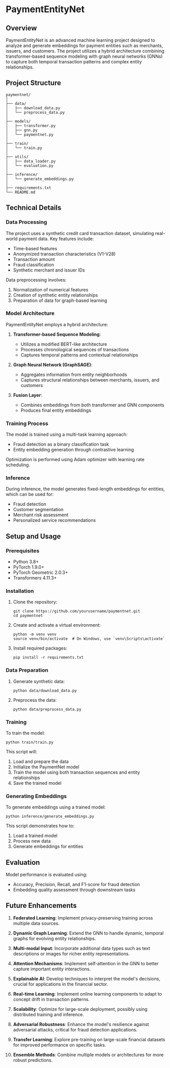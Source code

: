 # PaymentEntityNet

## Overview

PaymentEntityNet is an advanced machine learning project designed to analyze and generate embeddings for payment entities such as merchants, issuers, and customers. The project utilizes a hybrid architecture combining transformer-based sequence modeling with graph neural networks (GNNs) to capture both temporal transaction patterns and complex entity relationships.

## Project Structure
```
paymentnet/
│
├── data/
│   ├── download_data.py
│   └── preprocess_data.py
│
├── models/
│   ├── transformer.py
│   ├── gnn.py
│   └── paymentnet.py
│
├── train/
│   └── train.py
│
├── utils/
│   ├── data_loader.py
│   └── evaluation.py
│
├── inference/
│   └── generate_embeddings.py
│
├── requirements.txt
└── README.md
```
## Technical Details

### Data Processing

The project uses a synthetic credit card transaction dataset, simulating real-world payment data. Key features include:

- Time-based features
- Anonymized transaction characteristics (V1-V28)
- Transaction amount
- Fraud classification
- Synthetic merchant and issuer IDs

Data preprocessing involves:
1. Normalization of numerical features
2. Creation of synthetic entity relationships
3. Preparation of data for graph-based learning

### Model Architecture

PaymentEntityNet employs a hybrid architecture:

1. **Transformer-based Sequence Modeling**: 
   - Utilizes a modified BERT-like architecture
   - Processes chronological sequences of transactions
   - Captures temporal patterns and contextual relationships

2. **Graph Neural Network (GraphSAGE)**:
   - Aggregates information from entity neighborhoods
   - Captures structural relationships between merchants, issuers, and customers

3. **Fusion Layer**:
   - Combines embeddings from both transformer and GNN components
   - Produces final entity embeddings

### Training Process

The model is trained using a multi-task learning approach:
- Fraud detection as a binary classification task
- Entity embedding generation through contrastive learning

Optimization is performed using Adam optimizer with learning rate scheduling.

### Inference

During inference, the model generates fixed-length embeddings for entities, which can be used for:
- Fraud detection
- Customer segmentation
- Merchant risk assessment
- Personalized service recommendations

## Setup and Usage

### Prerequisites

- Python 3.8+
- PyTorch 1.9.0+
- PyTorch Geometric 2.0.3+
- Transformers 4.11.3+

### Installation

1. Clone the repository:
   ```
   git clone https://github.com/yourusername/paymentnet.git
   cd paymentnet
   ```

2. Create and activate a virtual environment:
   ```
   python -m venv venv
   source venv/bin/activate  # On Windows, use `venv\Scripts\activate`
   ```

3. Install required packages:
   ```
   pip install -r requirements.txt
   ```

### Data Preparation

1. Generate synthetic data:
   ```
   python data/download_data.py
   ```

2. Preprocess the data:
   ```
   python data/preprocess_data.py
   ```

### Training

To train the model:

```
python train/train.py
```

This script will:
1. Load and prepare the data
2. Initialize the PaymentNet model
3. Train the model using both transaction sequences and entity relationships
4. Save the trained model

### Generating Embeddings

To generate embeddings using a trained model:

```
python inference/generate_embeddings.py
```

This script demonstrates how to:
1. Load a trained model
2. Process new data
3. Generate embeddings for entities

## Evaluation

Model performance is evaluated using:
- Accuracy, Precision, Recall, and F1-score for fraud detection
- Embedding quality assessment through downstream tasks

## Future Enhancements

1. **Federated Learning**: Implement privacy-preserving training across multiple data sources.

2. **Dynamic Graph Learning**: Extend the GNN to handle dynamic, temporal graphs for evolving entity relationships.

3. **Multi-modal Input**: Incorporate additional data types such as text descriptions or images for richer entity representations.

4. **Attention Mechanisms**: Implement self-attention in the GNN to better capture important entity interactions.

5. **Explainable AI**: Develop techniques to interpret the model's decisions, crucial for applications in the financial sector.

6. **Real-time Learning**: Implement online learning components to adapt to concept drift in transaction patterns.

7. **Scalability**: Optimize for large-scale deployment, possibly using distributed training and inference.

8. **Adversarial Robustness**: Enhance the model's resilience against adversarial attacks, critical for fraud detection applications.

9. **Transfer Learning**: Explore pre-training on large-scale financial datasets for improved performance on specific tasks.

10. **Ensemble Methods**: Combine multiple models or architectures for more robust predictions.
